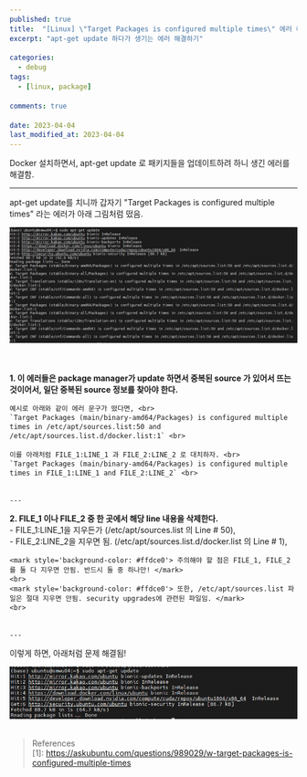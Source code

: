 ```yaml
---
published: true
title:  "[Linux] \"Target Packages is configured multiple times\" 에러 해결하기"
excerpt: "apt-get update 하다가 생기는 에러 해결하기"

categories:
  - debug
tags:
  - [linux, package]

comments: true
 
date: 2023-04-04
last_modified_at: 2023-04-04
---
```

 
Docker 설치하면서, apt-get update 로 패키지들을 업데이트하려 하니 생긴 에러를 해결함.

----

apt-get update를 치니까 갑자기 "Target Packages is configured multiple times" 라는 에러가 아래 그림처럼 떴음.  

<center> <img src="../../assets/images/posts/debug/2023-04-04-AptgetError/AptgetError_fig1.png" width="700" alt="{{ include.description }}">
    </center> 

<br>
<br>

**1. 이 에러들은 package manager가 update 하면서 중복된 source 가 있어서 뜨는 것이어서, 일단 중복된 source 정보를 찾아야 한다.** 
    <br> 

    예시로 아래와 같이 에러 문구가 떴다면, <br>
    `Target Packages (main/binary-amd64/Packages) is configured multiple times in /etc/apt/sources.list:50 and /etc/apt/sources.list.d/docker.list:1` <br>

    이를 아래처럼 FILE_1:LINE_1 과 FILE_2:LINE_2 로 대치하자. <br>
    `Target Packages (main/binary-amd64/Packages) is configured multiple times in FILE_1:LINE_1 and FILE_2:LINE_2` <br>


    ---

**2. FILE_1 이나 FILE_2 중 한 곳에서 해당 line 내용을 삭제한다.**
  <br>
    - FILE_1:LINE_1을 지우든가 (/etc/apt/sources.list 의 Line # 50), <br>
    - FILE_2:LINE_2을 지우면 됨. (/etc/apt/sources.list.d/docker.list 의 Line # 1), <br>

    <mark style='background-color: #ffdce0'> 주의해야 할 점은 FILE_1, FILE_2 를 둘 다 지우면 안됨. 반드시 둘 중 하나만! </mark> 
    <br>
    <mark style='background-color: #ffdce0'> 또한, /etc/apt/sources.list 파일은 절대 지우면 안됨. security upgrades에 관련된 파일임. </mark>
    <br>
    
    
    ---

이렇게 하면, 아래처럼 문제 해결됨!
<br>

<center> <img src="../../assets/images/posts/debug/2023-04-04-AptgetError/AptgetError_fig2.png" width="700" alt="{{ include.description }}">
</center> 
<br>

> References <br>
 [1]: <https://askubuntu.com/questions/989029/w-target-packages-is-configured-multiple-times>